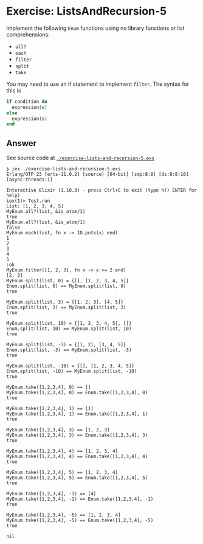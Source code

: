 # Exercise: ListsAndRecursion-5

Implement the following `Enum` functions using no library functions or list comprehensions:
 - `all?`
 - `each`
 - `filter`
 - `split`
 - `take`
 
You may need to use an if statement to implement `filter`. The syntax for this is
```elixir
if condition do
  expression(s)
else
  expression(s)
end
```

## Answer

See source code at [`./exercise-lists-and-recursion-5.exs`](./exercise-lists-and-recursion-5.exs)
```
❯ iex ./exercise-lists-and-recursion-5.exs
Erlang/OTP 23 [erts-11.0.2] [source] [64-bit] [smp:8:8] [ds:8:8:10] [async-threads:1]

Interactive Elixir (1.10.3) - press Ctrl+C to exit (type h() ENTER for help)
iex(1)> Test.run     
List: [1, 2, 3, 4, 5]
MyEnum.all?(list, &is_atom/1)
true
MyEnum.all?(list, &is_atom/1)
false
MyEnum.each(list, fn x -> IO.puts(x) end)
1
2
3
4
5
:ok
MyEnum.filter([1, 2, 3], fn x -> x >= 2 end)
[2, 3]
MyEnum.split(list, 0) = {[], [1, 2, 3, 4, 5]}
Enum.split(list, 0) == MyEnum.split(list, 0)
true

MyEnum.split(list, 3) = {[1, 2, 3], [4, 5]}
Enum.split(list, 3) == MyEnum.split(list, 3)
true

MyEnum.split(list, 10) = {[1, 2, 3, 4, 5], []}
Enum.split(list, 10) == MyEnum.split(list, 10)
true

MyEnum.split(list, -3) = {[1, 2], [3, 4, 5]}
Enum.split(list, -3) == MyEnum.split(list, -3)
true

MyEnum.split(list, -10) = {[], [1, 2, 3, 4, 5]}
Enum.split(list, -10) == MyEnum.split(list, -10)
true

MyEnum.take([1,2,3,4], 0) == []
MyEnum.take([1,2,3,4], 0) == Enum.take([1,2,3,4], 0)
true

MyEnum.take([1,2,3,4], 1) == [1]
MyEnum.take([1,2,3,4], 1) == Enum.take([1,2,3,4], 1)
true

MyEnum.take([1,2,3,4], 3) == [1, 2, 3]
MyEnum.take([1,2,3,4], 3) == Enum.take([1,2,3,4], 3)
true

MyEnum.take([1,2,3,4], 4) == [1, 2, 3, 4]
MyEnum.take([1,2,3,4], 4) == Enum.take([1,2,3,4], 4)
true

MyEnum.take([1,2,3,4], 5) == [1, 2, 3, 4]
MyEnum.take([1,2,3,4], 5) == Enum.take([1,2,3,4], 5)
true

MyEnum.take([1,2,3,4], -1) == [4]
MyEnum.take([1,2,3,4], -1) == Enum.take([1,2,3,4], -1)
true

MyEnum.take([1,2,3,4], -5) == [1, 2, 3, 4]
MyEnum.take([1,2,3,4], -5) == Enum.take([1,2,3,4], -5)
true

nil
```
